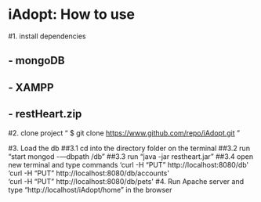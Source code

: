 # iAdopt: How to use

#1. install dependencies

## - mongoDB
## - XAMPP
## - restHeart.zip

#2. clone project
“ $ git clone https://www.github.com/repo/iAdopt.git ”

#3. Load the db
##3.1 cd into the directory folder on the terminal
##3.2 run “start mongod -—dbpath /db”
##3.3 run “java -jar restheart.jar”
##3.4 open new terminal and type commands
 ‘curl -H “PUT” http://localhost:8080/db'  
 ‘curl -H “PUT” http://localhost:8080/db/accounts'  
 ‘curl -H “PUT” http://localhost:8080/db/pets'
#4. Run Apache server and type “http://localhost/iAdopt/home” in the browser

